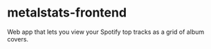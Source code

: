 # metalstats-frontend

Web app that lets you view your Spotify top tracks as a grid of album covers.
